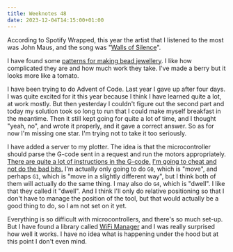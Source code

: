```yaml
---
title: Weeknotes 48
date: 2023-12-04T14:15:00+01:00
---
```


According to Spotify Wrapped, this year the artist that I listened to the most was John Maus, and the song was "[Walls of Silence](https://www.youtube.com/watch?v=W_aJ3q04W-0)".

I have found some [patterns for making bead jewellery](https://elk.zone/indieweb.social/@nonnullish/111499972869076520). I like how complicated they are and how much work they take. I've made a berry but it looks more like a tomato.

I have been trying to do Advent of Code. Last year I gave up after four days. I was quite excited for it this year because I think I have learned quite a lot, at work mostly. But then yesterday I couldn't figure out the second part and today my solution took so long to run that I could make myself breakfast in the meantime. Then it still kept going for quite a lot of time, and I thought "yeah, no", and wrote it properly, and it gave a correct answer. So as for now I'm missing one star. I'm trying not to take it too seriously. 

I have added a server to my plotter. The idea is that the microcontroller should parse the G-code sent in a request and run the motors appropriately. [There are quite a lot of instructions in the G-code.](https://reprap.org/wiki/G-code) [I'm going to cheat and not do the bad bits.](https://www.todepond.com/wikiblogarden/tadi-web/entry-points/#you-can-just-cheat) I'm actually only going to do `G0`, which is "move", and perhaps `G1`, which is "move in a slightly different way", but I think both of them will actually do the same thing. I may also do `G4`, which is "dwell". I like that they called it "dwell". And I think I'll only do relative positioning so that I don't have to manage the position of the tool, but that would actually be a good thing to do, so I am not set on it yet.

Everything is so difficult with microcontrollers, and there's so much set-up. But I have found a library called [WiFi Manager](https://github.com/tzapu/WiFiManager) and I was really surprised how well it works. I have no idea what is happening under the hood but at this point I don't even mind. 